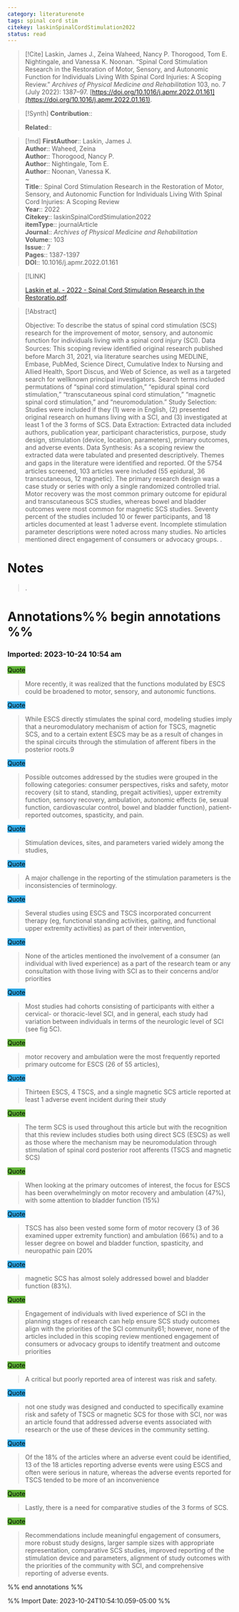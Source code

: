 ```yaml
---
category: literaturenote
tags: spinal cord stim
citekey: laskinSpinalCordStimulation2022
status: read
---
```


> [!Cite]
> Laskin, James J., Zeina Waheed, Nancy P. Thorogood, Tom E. Nightingale, and Vanessa K. Noonan. “Spinal Cord Stimulation Research in the Restoration of Motor, Sensory, and Autonomic Function for Individuals Living With Spinal Cord Injuries: A Scoping Review.” _Archives of Physical Medicine and Rehabilitation_ 103, no. 7 (July 2022): 1387–97. [https://doi.org/10.1016/j.apmr.2022.01.161](https://doi.org/10.1016/j.apmr.2022.01.161).

>[!Synth]
>**Contribution**:: 
>
>**Related**:: 
>

>[!md]
> **FirstAuthor**:: Laskin, James J.  
> **Author**:: Waheed, Zeina  
> **Author**:: Thorogood, Nancy P.  
> **Author**:: Nightingale, Tom E.  
> **Author**:: Noonan, Vanessa K.  
~    
> **Title**:: Spinal Cord Stimulation Research in the Restoration of Motor, Sensory, and Autonomic Function for Individuals Living With Spinal Cord Injuries: A Scoping Review  
> **Year**:: 2022   
> **Citekey**:: laskinSpinalCordStimulation2022  
> **itemType**:: journalArticle  
> **Journal**:: *Archives of Physical Medicine and Rehabilitation*  
> **Volume**:: 103  
> **Issue**:: 7   
> **Pages**:: 1387-1397  
> **DOI**:: 10.1016/j.apmr.2022.01.161    

> [!LINK] 
>
>  [Laskin et al. - 2022 - Spinal Cord Stimulation Research in the Restoratio.pdf](file://C:\Users\emzpe\Zotero\storage\ALXLA35M\Laskin%20et%20al.%20-%202022%20-%20Spinal%20Cord%20Stimulation%20Research%20in%20the%20Restoratio.pdf).

> [!Abstract]
>
> Objective: To describe the status of spinal cord stimulation (SCS) research for the improvement of motor, sensory, and autonomic function for individuals living with a spinal cord injury (SCI). Data Sources: This scoping review identiﬁed original research published before March 31, 2021, via literature searches using MEDLINE, Embase, PubMed, Science Direct, Cumulative Index to Nursing and Allied Health, Sport Discus, and Web of Science, as well as a targeted search for wellknown principal investigators. Search terms included permutations of “spinal cord stimulation,” “epidural spinal cord stimulation,” “transcutaneous spinal cord stimulation,” “magnetic spinal cord stimulation,” and “neuromodulation.” Study Selection: Studies were included if they (1) were in English, (2) presented original research on humans living with a SCI, and (3) investigated at least 1 of the 3 forms of SCS. Data Extraction: Extracted data included authors, publication year, participant characteristics, purpose, study design, stimulation (device, location, parameters), primary outcomes, and adverse events. Data Synthesis: As a scoping review the extracted data were tabulated and presented descriptively. Themes and gaps in the literature were identiﬁed and reported. Of the 5754 articles screened, 103 articles were included (55 epidural, 36 transcutaneous, 12 magnetic). The primary research design was a case study or series with only a single randomized controlled trial. Motor recovery was the most common primary outcome for epidural and transcutaneous SCS studies, whereas bowel and bladder outcomes were most common for magnetic SCS studies. Seventy percent of the studies included 10 or fewer participants, and 18 articles documented at least 1 adverse event. Incomplete stimulation parameter descriptions were noted across many studies. No articles mentioned direct engagement of consumers or advocacy groups.
>.
> 
# Notes
>.


# Annotations%% begin annotations %%


### Imported: 2023-10-24 10:54 am



<mark style="background-color: #5fb236">Quote</mark>
> More recently, it was realized that the functions modulated by ESCS could be broadened to motor, sensory, and autonomic functions.

<mark style="background-color: #2ea8e5">Quote</mark>
> While ESCS directly stimulates the spinal cord, modeling studies imply that a neuromodulatory mechanism of action for TSCS, magnetic SCS, and to a certain extent ESCS may be as a result of changes in the spinal circuits through the stimulation of afferent fibers in the posterior roots.9

<mark style="background-color: #2ea8e5">Quote</mark>
> Possible outcomes addressed by the studies were grouped in the following categories: consumer perspectives, risks and safety, motor recovery (sit to stand, standing, pregait activities), upper extremity function, sensory recovery, ambulation, autonomic effects (ie, sexual function, cardiovascular control, bowel and bladder function), patient-reported outcomes, spasticity, and pain.

<mark style="background-color: #2ea8e5">Quote</mark>
> Stimulation devices, sites, and parameters varied widely among the studies,

<mark style="background-color: #2ea8e5">Quote</mark>
> A major challenge in the reporting of the stimulation parameters is the inconsistencies of terminology.

<mark style="background-color: #2ea8e5">Quote</mark>
> Several studies using ESCS and TSCS incorporated concurrent therapy (eg, functional standing activities, gaiting, and functional upper extremity activities) as part of their intervention,

<mark style="background-color: #2ea8e5">Quote</mark>
> None of the articles mentioned the involvement of a consumer (an individual with lived experience) as a part of the research team or any consultation with those living with SCI as to their concerns and/or priorities

<mark style="background-color: #2ea8e5">Quote</mark>
> Most studies had cohorts consisting of participants with either a cervical- or thoracic-level SCI, and in general, each study had variation between individuals in terms of the neurologic level of SCI (see fig 5C).

<mark style="background-color: #5fb236">Quote</mark>
> motor recovery and ambulation were the most frequently reported primary outcome for ESCS (26 of 55 articles),

<mark style="background-color: #2ea8e5">Quote</mark>
> Thirteen ESCS, 4 TSCS, and a single magnetic SCS article reported at least 1 adverse event incident during their study


> 

<mark style="background-color: #5fb236">Quote</mark>
> The term SCS is used throughout this article but with the recognition that this review includes studies both using direct SCS (ESCS) as well as those where the mechanism may be neuromodulation through stimulation of spinal cord posterior root afferents (TSCS and magnetic SCS)

<mark style="background-color: #5fb236">Quote</mark>
> When looking at the primary outcomes of interest, the focus for ESCS has been overwhelmingly on motor recovery and ambulation (47%), with some attention to bladder function (15%)

<mark style="background-color: #2ea8e5">Quote</mark>
> TSCS has also been vested some form of motor recovery (3 of 36 examined upper extremity function) and ambulation (66%) and to a lesser degree on bowel and bladder function, spasticity, and neuropathic pain (20%

<mark style="background-color: #2ea8e5">Quote</mark>
> magnetic SCS has almost solely addressed bowel and bladder function (83%).

<mark style="background-color: #5fb236">Quote</mark>
> Engagement of individuals with lived experience of SCI in the planning stages of research can help ensure SCS study outcomes align with the priorities of the SCI community61; however, none of the articles included in this scoping review mentioned engagement of consumers or advocacy groups to identify treatment and outcome priorities

<mark style="background-color: #5fb236">Quote</mark>
> A critical but poorly reported area of interest was risk and safety.

<mark style="background-color: #2ea8e5">Quote</mark>
> not one study was designed and conducted to specifically examine risk and safety of TSCS or magnetic SCS for those with SCI, nor was an article found that addressed adverse events associated with research or the use of these devices in the community setting.

<mark style="background-color: #2ea8e5">Quote</mark>
> Of the 18% of the articles where an adverse event could be identified, 13 of the 18 articles reporting adverse events were using ESCS and often were serious in nature, whereas the adverse events reported for TSCS tended to be more of an inconvenience

<mark style="background-color: #5fb236">Quote</mark>
> Lastly, there is a need for comparative studies of the 3 forms of SCS.

<mark style="background-color: #5fb236">Quote</mark>
> Recommendations include meaningful engagement of consumers, more robust study designs, larger sample sizes with appropriate representation, comparative SCS studies, improved reporting of the stimulation device and parameters, alignment of study outcomes with the priorities of the community with SCI, and comprehensive reporting of adverse events.


%% end annotations %%

%% Import Date: 2023-10-24T10:54:10.059-05:00 %%
